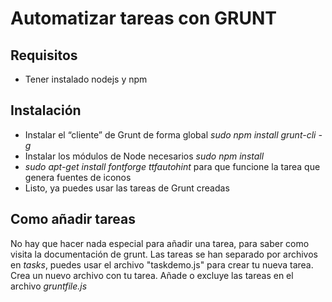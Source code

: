# Automatizar tareas con GRUNT

## Requisitos

* Tener instalado nodejs y npm


## Instalación

* Instalar el “cliente” de Grunt de forma global _sudo npm install grunt-cli -g_
* Instalar los módulos de Node necesarios _sudo npm install_
* _sudo apt-get install fontforge ttfautohint_ para que funcione la tarea que genera fuentes de iconos
* Listo, ya puedes usar las tareas de Grunt creadas

## Como añadir tareas

No hay que hacer nada especial para añadir una tarea, para saber como visita la documentación de grunt.
Las tareas se han separado por archivos en _tasks_, puedes usar el archivo "taskdemo.js" para crear tu nueva tarea.
Crea un nuevo archivo con tu tarea.
Añade o excluye las tareas en el archivo _gruntfile.js_
